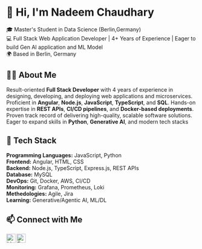 # 👋 Hi, I'm Nadeem Chaudhary

🎓 Master's Student in Data Science (Berlin,Germany)  
💻 Full Stack Web Application Developer | 4+ Years of Experience | Eager to build Gen AI application and ML Model  
🌍 Based in Berlin, Germany  

## 👨‍💻 About Me

Result-oriented **Full Stack Developer** with 4 years of experience in designing, developing, and deploying web applications and microservices. Proficient in **Angular**, **Node.js**, **JavaScript**, **TypeScript**, and **SQL**. Hands-on expertise in **REST APIs**, **CI/CD pipelines**, and **Docker-based deployments**. Proven track record of delivering high-quality, scalable software solutions. Eager to expand skills in **Python**, **Generative AI**, and modern tech stacks


## 🚀 Tech Stack
**Programming Languages:** JavaScript, Python    
**Frontend:** Angular, HTML, CSS    
**Backend:** Node.js, TypeScript, Express.js, REST APIs    
**Database:** MySQL    
**DevOps:** Git, Docker, AWS, CI/CD    
**Monitoring:** Grafana, Prometheus, Loki    
**Methedologies:** Agile, Jira    
**Learning:** Generative/Agentic AI, ML/DL    


## 📫 Connect with Me

<a href="https://www.linkedin.com/in/nadeem-software-engineer/" target="_blank">
  <img align="left" alt="LinkedIn" width="24px" src="https://cdn.jsdelivr.net/gh/devicons/devicon/icons/linkedin/linkedin-original.svg" />
</a>

<a href="mailto:25nadeemchaudhary.dev@gmail.com" target="_blank">
  <img align="left" alt="Email" width="24px" src="https://cdn-icons-png.flaticon.com/512/732/732200.png" />
</a>

<br>
